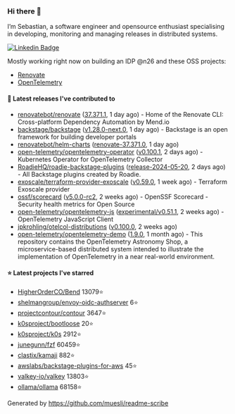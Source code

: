 ### Hi there 👋

I’m Sebastian, a software engineer and opensource enthusiast specialising in developing, monitoring and managing releases in distributed systems.    

[![Linkedin Badge](https://img.shields.io/badge/-LinkedIn-blue?style=flat&logo=Linkedin&logoColor=white&link=https://www.linkedin.com/in/sebastian-poxhofer/)](https://www.linkedin.com/in/sebastian-poxhofer/)

Mostly working right now on building an IDP @n26 and these OSS projects:
- [Renovate](https://github.com/renovatebot/renovate)
- [OpenTelemetry](https://github.com/open-telemetry)



#### 🚀 Latest releases I've contributed to

- [renovatebot/renovate](https://github.com/renovatebot/renovate) ([37.371.1](https://github.com/renovatebot/renovate/releases/tag/37.371.1), 1 day ago) - Home of the Renovate CLI: Cross-platform Dependency Automation by Mend.io
- [backstage/backstage](https://github.com/backstage/backstage) ([v1.28.0-next.0](https://github.com/backstage/backstage/releases/tag/v1.28.0-next.0), 1 day ago) - Backstage is an open framework for building developer portals
- [renovatebot/helm-charts](https://github.com/renovatebot/helm-charts) ([renovate-37.371.0](https://github.com/renovatebot/helm-charts/releases/tag/renovate-37.371.0), 1 day ago)
- [open-telemetry/opentelemetry-operator](https://github.com/open-telemetry/opentelemetry-operator) ([v0.100.1](https://github.com/open-telemetry/opentelemetry-operator/releases/tag/v0.100.1), 2 days ago) - Kubernetes Operator for OpenTelemetry Collector
- [RoadieHQ/roadie-backstage-plugins](https://github.com/RoadieHQ/roadie-backstage-plugins) ([release-2024-05-20](https://github.com/RoadieHQ/roadie-backstage-plugins/releases/tag/release-2024-05-20), 2 days ago) - All Backstage plugins created by Roadie.
- [exoscale/terraform-provider-exoscale](https://github.com/exoscale/terraform-provider-exoscale) ([v0.59.0](https://github.com/exoscale/terraform-provider-exoscale/releases/tag/v0.59.0), 1 week ago) - Terraform Exoscale provider
- [ossf/scorecard](https://github.com/ossf/scorecard) ([v5.0.0-rc2](https://github.com/ossf/scorecard/releases/tag/v5.0.0-rc2), 2 weeks ago) - OpenSSF Scorecard - Security health metrics for Open Source
- [open-telemetry/opentelemetry-js](https://github.com/open-telemetry/opentelemetry-js) ([experimental/v0.51.1](https://github.com/open-telemetry/opentelemetry-js/releases/tag/experimental/v0.51.1), 2 weeks ago) - OpenTelemetry JavaScript Client
- [jpkrohling/otelcol-distributions](https://github.com/jpkrohling/otelcol-distributions) ([v0.100.0](https://github.com/jpkrohling/otelcol-distributions/releases/tag/v0.100.0), 2 weeks ago)
- [open-telemetry/opentelemetry-demo](https://github.com/open-telemetry/opentelemetry-demo) ([1.9.0](https://github.com/open-telemetry/opentelemetry-demo/releases/tag/1.9.0), 1 month ago) - This repository contains the OpenTelemetry Astronomy Shop, a microservice-based distributed system intended to illustrate the implementation of OpenTelemetry in a near real-world environment.

#### ⭐ Latest projects I've starred

- [HigherOrderCO/Bend](https://github.com/HigherOrderCO/Bend) 13079⭐
- [shelmangroup/envoy-oidc-authserver](https://github.com/shelmangroup/envoy-oidc-authserver) 6⭐
- [projectcontour/contour](https://github.com/projectcontour/contour) 3647⭐
- [k0sproject/bootloose](https://github.com/k0sproject/bootloose) 20⭐
- [k0sproject/k0s](https://github.com/k0sproject/k0s) 2912⭐
- [junegunn/fzf](https://github.com/junegunn/fzf) 60459⭐
- [clastix/kamaji](https://github.com/clastix/kamaji) 882⭐
- [awslabs/backstage-plugins-for-aws](https://github.com/awslabs/backstage-plugins-for-aws) 45⭐
- [valkey-io/valkey](https://github.com/valkey-io/valkey) 13803⭐
- [ollama/ollama](https://github.com/ollama/ollama) 68158⭐



Generated by https://github.com/muesli/readme-scribe
